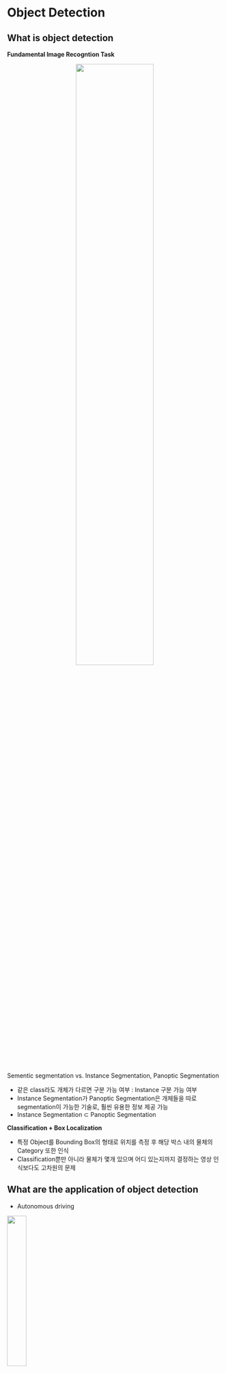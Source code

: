 # Object Detection
## What is object detection

**Fundamental Image Recogntion Task**

<p align='center'><img src="https://user-images.githubusercontent.com/57162812/157362284-eed6abed-7e19-4bd7-872c-e90c341c1846.png" width='60%'></p>

Sementic segmentation vs. Instance Segmentation, Panoptic Segmentation

- 같은 class라도 개체가 다르면 구분 가능 여부 : Instance 구분 가능 여부
- Instance Segmentation가 Panoptic Segmentation은 개체들을 따로 segmentation이 가능한 기술로, 훨씬 유용한 정보 제공 가능
- Instance Segmentation ⊂ Panoptic Segmentation

**Classification + Box Localization**
- 특정 Object를 Bounding Box의 형태로 위치를 측정 후 해당 박스 내의 물체의 Category 또한 인식
- Classification뿐만 아니라 물체가 몇개 있으며 어디 있는지까지 결정하는 영상 인식보다도 고차원의 문제

## What are the application of object detection
- Autonomous driving

<img src="https://user-images.githubusercontent.com/57162812/157363141-966f470a-3469-4845-8d29-f3f6d8ed9bec.png" width='30%'></p>

- Optical Character Recognition (OCR)

<img src="https://user-images.githubusercontent.com/57162812/157363251-33efd36b-1f77-451e-bdb3-3083105b621a.png" width='40%'></p>

# Two-stage detector
## Traditional Method : Hand-crafted techniques

**Gradient-Based Detector**

- 경계선의 특징을 잘 모델링하기 위한 엔지니어링 :  사람의 직관을 통해서 알고리즘 설계
- 선형 classifier인 SVM을 통해서 관심 물체인지 아닌지를 판별하는 판별기를 학습
- 영상의 gradient를 기반으로한 Detector

<p align='center'><img src="https://user-images.githubusercontent.com/57162812/157363862-0c31443f-3748-4d54-8d2d-758c0d277f09.png" width='60%'></p>

**Selective Search**

- Bounding box를 제안

1. 영상을 비슷한 set끼리 잘게 분할  : `Over Segmentation`
2. 잘게 분할된 영역들을 비슷한 영역끼리 합친다 : 비슷하다 = 색이 비슷하다, 분포가 비슷하다 등등 정의 필요
3. 합치는 것을 반복
4. 큰 Segmentation을 포함하는 Bounding Box를 추출해 물체의 후보군으로 사용

<p align='center'><img src="https://user-images.githubusercontent.com/57162812/157364337-bd703fce-6a7a-435f-b89a-5bbd87d70d11.png" width='50%'></p>

## R-CNN

**Directly leverage image classification networks for object detection**

<p align='center'><img src="https://user-images.githubusercontent.com/57162812/157464385-19cf9139-0ac6-47be-b672-e75934c7d550.png" width='50%'></p>

1. Input Image
2. 2000개 이하의 region proposal
3. 각 region porposal 모두 적절한 같은 크기로 warp
  > **warp** : 찌그러트리는 기술
4. 기존에 training 되어있던, fine-tuning이 된 CNN model에 넣어 CNN feature을 계산한다.
  > CNN은 미리 영상 인식에 학습된 network를 사용한 후, 뒤쪽에 fc layer에서 추출된 feature를 기반으로 SVM만을 학습시켜 사용
5. Category 예측
6. bounding box regression을 통해 더욱 정교한 위치를 교정해준다.
  > 어떻게?
  >
  > bbox의 ground truth와 비슷해지도록 학습
  > [갈아먹는 Object Detection [1] R-CNN](https://yeomko.tistory.com/13)

**단점**

- 각각의 region proposal를 모두 model에 넣어 processsing을 하기 때문에 속도가 느리다
- region proposal은 Selective Search와 같은 별도의 hand design된 알고리즘을 사용하여 학습을 통한 성능 향상에 한계가 있다.

## Fast R-CNN
**Recycle a pre-computed feature for multiple object detection**

<p align='center'><img src="https://user-images.githubusercontent.com/57162812/157464881-a8656d5a-787c-4e1a-8349-766e21814a7f.png" width='50%'></p>

R-CNN의 한계를 극복하고자 설계

영상 전체에 대한 feature를 한 번에 추출 후, 재활용해 여러 object를 detection
1. CNN에서 Conv layer까지 feature map을 뽑는다.
  - Tensor 형태 (HxWxC)
  - input size에 상관 없이 feature map 추출 가능 → warping 미실행
2. ROI(Region of Interest) pooling을 통해 ROI feature 추출
  - ROI는 region proposal이 제시한 물체의 후보 위치로, bounding box가 주어지면 ROI에 해당하는 feature만을 추출 후 fixed dimension을 가질 수 있도록 일정 사이즈로 Resampling한다.
3. class와 더 정밀한 bounding box 위치를 추정하기 위해 bbox regression과 classification을 수행한다.

**단점**
- 여전히 Selective Search 사용하여 성능 향상에 한계가 있다.

## Faster R-CNN
**End-to-end object detection by neural region proposal**

> **IoU** : Intersection over Union
>
> 두 영역의 overlap을 측정하는 기준을 제공하는 `metric`
> <p align='center'><img src="https://user-images.githubusercontent.com/57162812/157470049-a18440ad-1a59-4315-a7dc-397dc9a11180.png" width='30%'></p>
> <p align='center'><img src="https://user-images.githubusercontent.com/57162812/157470305-0d9144e5-bd65-42b9-b155-5a8513148426.png" width='30%'></p>

>**새로운 Region Proposal 등장**
>
> Anchor Boxes : 각 위치에서 발생할 것 같은 서로 다른 Scale과 Ratio의 박스들을 미리 정의해둔 후보군
> - IoU with Ground Truth > 0.7 : **Positive Sample**
> - IoU with Ground Truth < 0.3 : **Negative Sample**
> 논문에서는 Scale:(128, 256, 512), Aspect Ratio(2:1, 1:1, 1:2)를 사용하여 총 9개의 Anchor Box 생성

<p align='center'><img src="https://user-images.githubusercontent.com/57162812/157471608-b01c6a69-01ca-411e-9cd2-bceb12830c56.png" width='40%'></p>

- Selective Search와 같은 region proposal algorithm 대신에 Region Proposal Network(RPN) 제시
- Fast R-CNN과 마찬가지로 영상 하나에서부터 공유되는 feature map을 추출해 RPN에서 region proposal을 제안하여 ROI pooling을 실시해 classifier과 bbox regression 수행

**RPN의 방식**

<p align='center'><img src="https://user-images.githubusercontent.com/57162812/157472698-73f68e64-7fdf-481f-b36f-3095dc1a6f8c.png" width='40%'></p>

conv feature map을 sliding window 방식으로 매 위치마다 k개의 anchor box를 고려한다.

> **미리 정해 놓은 k개의 anchor box를 결정하는 방법은?**
>
> 1. 각 위치에서 256 dimension feature를 추출한다. 
> 2. Object vs. Non-object를 판별하는 2k개의 classification score 추출 : HxWx2xk
>   - **Loss** : Classification Loss : Cross Entropy Loss
> 3. k개의 bbox의 정교한 위치를 regression하는 4k개(x, y, w, h)의 regression output 출력 : HxWx4xk
>   - 왜 미리 정해놓은 anchor box를 regression하는가? 촘촘한 anchor box를 사용한다면 문제가 없겠지만 시간이 오래 걸린다. 따라서 적당한 양의 anchor box를 결정해두고 정교한 위치는 regression을 통해 변경해 나가자.
>   - **Loss** : Regression Loss
>
> 두 가지 Loss 모두 RPN을 위한 Loss이며, 전체 Target Task를 위한 ROI 별 Category Classificatoin에 대한 Classification Loss는 따로 설정되어 전체적인 end-to-end 학습

Test 시에는 RPN에서 일정 Objectness score 이상 나오는 경우가 많으며 엄밀한 threshold를 정의하기 어려워 중복되는 bbox가 생성된다. → 효과적으로 filtering과 screening의 방법으로 `Non-Maximum Suppression(NMS)` 알고리즘 사용

<p align='center'><img src="https://user-images.githubusercontent.com/57162812/157478764-65399752-f40f-41ae-a1b6-9f3e0ba7dbd4.png" width='60%'></p>

**Summary of the R-CNN family**

<p align='center'><img src="https://user-images.githubusercontent.com/57162812/157479073-ff92922c-6a56-4fa7-a8d3-e07747845351.png" width='60%'></p>

# Single-Stage Detector
## Comparision with two-stage detectors
**One-Stage vs. Two-Stage**

<p align='center'><img src="https://user-images.githubusercontent.com/57162812/157480106-52d0aa09-698b-4aff-8e9e-83d2f66fdc55.png" width='80%'></p>

- Single Stage Detector
  - 정확도를 조금 포기하더라도 속도를 확보해 Real Time Detection을 설계하는 데에 목적
  - Region Proposal을 기반으로한 ROI pooling을 사용하지 않고 곧바로 Box regression과 Classification 수행 : 구조가 간단하며 빠른 시간
- Two Stage Detector
  - RPN에서 sampling된 위치에 대해서만 Classifier 진행

## You only look once(YOLO)

<p align='center'><img src="https://user-images.githubusercontent.com/57162812/157481493-03982a6d-a2be-4b53-a923-2c49f98f9a6d.png" width='60%'></p>

1. Input Image를 SxS grid로 분할
2. 각 grid에 대해서 중심을 grid 안쪽으로 하면서 크기가 일정하지 않은 bbox와 confidence score 예측 + 각 grid에 따른 class score 예측
3. NMS 알고리즘을 사용하여 정리된 bbox만을 출력

**YOLO structure**

<p align='center'><img src="https://user-images.githubusercontent.com/57162812/157482432-849c5a4f-cc06-4205-b238-4485ae4ed311.png" width='80%'></p>

최종 출력 : 7x7x30
- 왜 30 Channel?
  - Bounding box anchor 2개 사용 + 20개의 Class
  - 2x(x, y, w, h, obj score) + 20 = 30

YOLO는 마지막 layer에서만 prediction을 진행하기 때문에 localization 정확도가 떨어지는 경향이 있다.

## Single Shot MultiBox Detector(SSD)

<p align='center'><img src="https://user-images.githubusercontent.com/57162812/157483994-7027093f-cba9-4d95-8318-8e6e91e019c3.png" width='50%'></p>

Multi scale object를 잘 처리하기 위해서 중간 feature map을 각 해상도에 적절한 bbox를 출력할 수 있도록 multi scale 구조를 만들었다.

**SSD structure**

<p align='center'><img src="https://user-images.githubusercontent.com/57162812/157485197-e22c78a5-f9cf-4255-bb2d-43bd2b5869c4.png" width='80%'></p>

- backbone : VGG
- Conv4 block의 feature map 출력에서 부터 최종 결과들을 출력하게 Classifier가 구성되어있다. : 각 scale마다 Object Detection 결과를 출력하도록 Design해서 다양한 scale의 Object에 대해서 잘 대응할 수 있도록 설계
- 8732 : 각 layer에서 parsing된 detection bbox의 총합

# Two-stage detector vs. One-stage detector
## Focal Loss
**Class Imbalance Problem**

- Single stage detector는 ROI pooling이 없기 때문에 모든 영역에서의 loss를 계산하게 되고 일정 gradient가 발생된다.
- 일반적인 영상에서는 background 영역이 더 넓고 실제 물체는 일부분을 차지하고 있으며, 심지어 object detection 문제에서는 물체가 적당한 크기의 bbox 하나로 취급된다.
- Positive sample은 적은 반면 유용한 정보는 아닌 배경에서 오는 Negative sample로 인해 Class Imbalance 발생
- 이 문제를 해결하기 위해 **Focal Loss** 제안
  > **Focal Loss**
  > <p align='center'><img src="https://user-images.githubusercontent.com/57162812/157486253-4c1c5718-e8f1-400c-b001-aaaaaa03dc58.png" width='40%'></p>
  >
  > - Cross Entropy의 확장 : γ=0일 경우
  > - 잘 맞춘 경우 loss를 더 낮추며, 맞추지 못하는 경우 sharp한 loss를 준다.
  > - 오답일 경우, γ가 클수록 더 작은 loss를 갖는다.
  >   - 오답에서의 gradient가 더 커지기 때문에 γ가 클수록 sharp한 변화가 생긴다.
  >   - 반면에 정답에 가까울 경우, γ가 클수록 gradient가 0에 가까워저 고려되지 않아진다. 즉, 변화가 거의 없다.

## RetinaNet
**RetinaNet is a one-stage network**

<p align='center'><img src="https://user-images.githubusercontent.com/57162812/157487987-21968be7-4d91-4182-8656-3382c8de6d3d.png" width='80%'></p>

- Feature Pyramid Network(FPN) + class/box prediction branches
- low level의 특징과 high level의 특징을 모두 활용하면서도 각 scale 별 물체를 잘 찾기 위한 multi scale 구조를 갖기 위해서 설계
- UNet과 달리 Concatenation이 아닌 Plus로 fusion
- Class head와 Box head가 따로 구성되어 classification과 regression을 각 위치마다 Dense하게 수행

# Detection with Transformer
## DETR
**Transformer**
<p align='center'><img src="https://user-images.githubusercontent.com/57162812/157488965-949faef2-5bdd-4c9d-ac00-011a6f1f3f7d.png" width='70%'></p>

Transformer의 Object Detection에 적용한 사례

- CNN의 feature와 각 위치의 multi dimension으로 표현한 encoding을 통해 입력 token을 만들어준다.

## Further reading
bounding box를 regression 하지 말고 다른 형태의 data 구조로 탐지가 가능할까? 에 대한 연구 진행 중!!
- 최근에는 box 표현 대신에 물체의 중심점을 대신 찾는 방법 혹은 왼쪽 위와 오른쪽 아래의 양 끝 점을 찾아 box를 곧바로 regression하는 것을 피해 효율적인 계산을 취하는 방법들이 개발 되고 있다.


